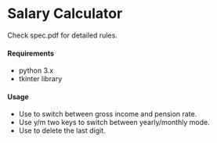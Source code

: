# Salary Calculator #

Check spec.pdf for detailed rules.

#### Requirements ####

* python 3.x
* tkinter library

#### Usage ####

* Use <Tab> to switch between gross income and pension rate.
* Use y/m two keys to switch between yearly/monthly mode.
* Use <BackSpace> to delete the last digit.
